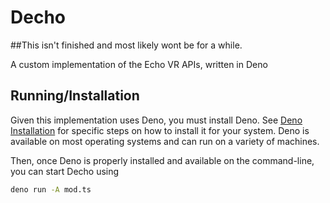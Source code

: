 # Decho

##This isn't finished and most likely wont be for a while.

A custom implementation of the Echo VR APIs, written in Deno

## Running/Installation

Given this implementation uses Deno, you must install Deno. See [Deno Installation](https://deno.land/manual/getting_started/installation) for specific steps on how to install it for your system. Deno is available on most operating systems and can run on a variety of machines.

Then, once Deno is properly installed and available on the command-line, you can start Decho using

```bash
deno run -A mod.ts
```
